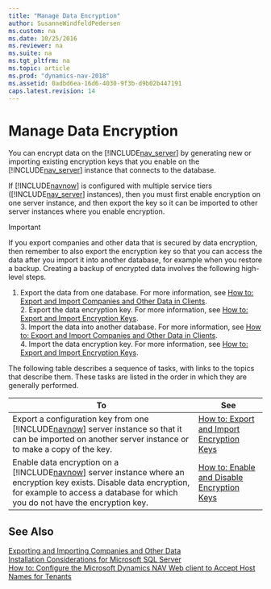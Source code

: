 ```yaml
---
title: "Manage Data Encryption"
author: SusanneWindfeldPedersen
ms.custom: na
ms.date: 10/25/2016
ms.reviewer: na
ms.suite: na
ms.tgt_pltfrm: na
ms.topic: article
ms.prod: "dynamics-nav-2018"
ms.assetid: 0adbd6ea-16d6-4030-9f3b-d9b02b447191
caps.latest.revision: 14
---
```


# Manage Data Encryption

You can encrypt data on the [!INCLUDE[nav_server](includes/nav_server_md.md)] by generating new or importing existing encryption keys that you enable on the [!INCLUDE[nav_server](includes/nav_server_md.md)] instance that connects to the database.  
  
 If [!INCLUDE[navnow](includes/navnow_md.md)] is configured with multiple service tiers ([!INCLUDE[nav_server](includes/nav_server_md.md)] instances), then you must first enable encryption on one server instance, and then export the key so it can be imported to other server instances where you enable encryption.  
  
> [!IMPORTANT]
>  If you export companies and other data that is secured by data encryption, then remember to also export the encryption key so that you can access the data after you import it into another database, for example when you restore a backup. Creating a backup of encrypted data involves the following high-level steps.  
> 
> 1. Export the data from one database. For more information, see [How to: Export and Import Companies and Other Data in Clients](How-to--Export-and-Import-Companies-and-Other-Data-in-Clients.md).  
>    2.  Export the data encryption key. For more information, see [How to: Export and Import Encryption Keys](how-to-export-and-import-encryption-keys.md).  
>    3.  Import the data into another database. For more information, see [How to: Export and Import Companies and Other Data in Clients](How-to--Export-and-Import-Companies-and-Other-Data-in-Clients.md).  
>    4.  Import the data encryption key. For more information, see [How to: Export and Import Encryption Keys](how-to-export-and-import-encryption-keys.md).  
  
 The following table describes a sequence of tasks, with links to the topics that describe them. These tasks are listed in the order in which they are generally performed.  
  
|**To**|**See**|  
|------------|-------------|  
|Export a configuration key from one [!INCLUDE[navnow](includes/navnow_md.md)] server instance so that it can be imported on another server instance or to make a copy of the key.|[How to: Export and Import Encryption Keys](how-to-export-and-import-encryption-keys.md)|  
|Enable data encryption on a [!INCLUDE[navnow](includes/navnow_md.md)] server instance where an encryption key exists. Disable data encryption, for example to access a database for which you do not have the encryption key.|[How to: Enable and Disable Encryption Keys](how-to-enable-and-disable-encryption-keys.md)|  
  
## See Also  
 [Exporting and Importing Companies and Other Data](Exporting-and-Importing-Companies-and-Other-Data.md)   
 [Installation Considerations for Microsoft SQL Server](Installation-Considerations-for-Microsoft-SQL-Server.md)   
 [How to: Configure the Microsoft Dynamics NAV Web client to Accept Host Names for Tenants](How-to--Configure-the-Microsoft-Dynamics-NAV-Web-client-to-Accept-Host-Names-for-Tenants.md)